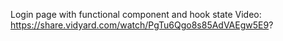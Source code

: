 Login page with functional component and hook state
Video: https://share.vidyard.com/watch/PgTu6Qgo8s85AdVAEgw5E9?
